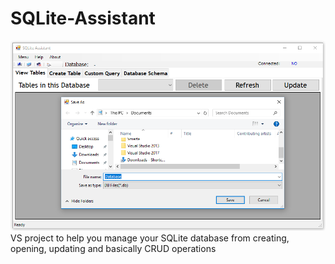 # SQLite-Assistant
<img src="SQLite1.png">
VS project to help you manage your SQLite database from creating, opening, updating and basically CRUD operations
